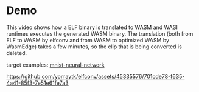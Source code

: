 # Demo

This video shows how a ELF binary is translated to WASM and WASI runtimes executes the generated WASM binary.
The translation (both from ELF to WASM by elfconv and from WASM to optimized WASM by WasmEdge) takes a few minutes, so the clip that is being converted is deleted.

target examples: [mnist-neural-network](https://github.com/AndrewCarterUK/mnist-neural-network-plain-c/tree/57f00a26fbd4b57be4c81e06d40671fe615d5148)



https://github.com/yomaytk/elfconv/assets/45335576/701cde78-f635-4a41-85f3-7e51e61fe7a3

